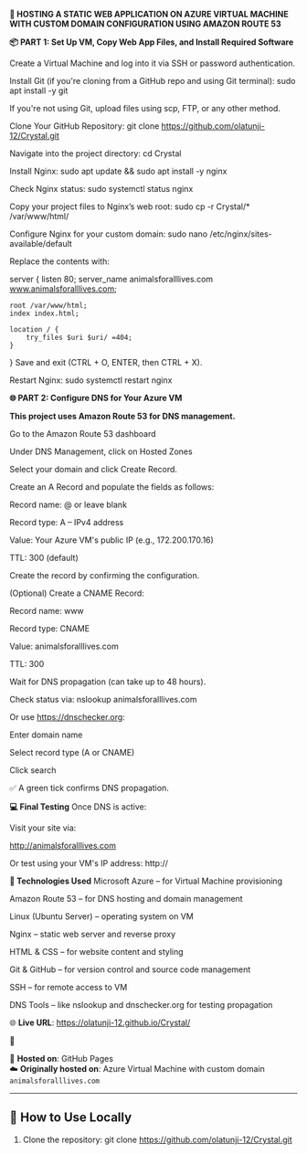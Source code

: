 **🐾 HOSTING A STATIC WEB APPLICATION ON AZURE VIRTUAL MACHINE WITH CUSTOM DOMAIN CONFIGURATION USING AMAZON ROUTE 53**

**📦 PART 1: Set Up VM, Copy Web App Files, and Install Required Software**

Create a Virtual Machine and log into it via SSH or password authentication.

Install Git (if you're cloning from a GitHub repo and using Git terminal): sudo apt install -y git

If you're not using Git, upload files using scp, FTP, or any other method.

Clone Your GitHub Repository: git clone https://github.com/olatunji-12/Crystal.git

Navigate into the project directory: cd Crystal

Install Nginx: sudo apt update && sudo apt install -y nginx

Check Nginx status: sudo systemctl status nginx

Copy your project files to Nginx’s web root: sudo cp -r Crystal/* /var/www/html/

Configure Nginx for your custom domain: sudo nano /etc/nginx/sites-available/default

Replace the contents with:

server {
    listen 80;
    server_name animalsforalllives.com www.animalsforalllives.com;

    root /var/www/html;
    index index.html;

    location / {
        try_files $uri $uri/ =404;
    }
}
Save and exit (CTRL + O, ENTER, then CTRL + X).

Restart Nginx: sudo systemctl restart nginx

**🌐 PART 2: Configure DNS for Your Azure VM**

**This project uses Amazon Route 53 for DNS management.**

Go to the Amazon Route 53 dashboard

Under DNS Management, click on Hosted Zones

Select your domain and click Create Record.

Create an A Record and populate the fields as follows:

Record name: @ or leave blank

Record type: A – IPv4 address

Value: Your Azure VM's public IP (e.g., 172.200.170.16)

TTL: 300 (default)

Create the record by confirming the configuration.

(Optional) Create a CNAME Record:

Record name: www

Record type: CNAME

Value: animalsforalllives.com

TTL: 300

Wait for DNS propagation (can take up to 48 hours).

Check status via: nslookup animalsforalllives.com

Or use https://dnschecker.org:

Enter domain name

Select record type (A or CNAME)

Click search

✅ A green tick confirms DNS propagation.

**💻 Final Testing**
Once DNS is active:

Visit your site via:

http://animalsforalllives.com

Or test using your VM's IP address: http://<your-vm-ip>

**🚀 Technologies Used**
Microsoft Azure – for Virtual Machine provisioning

Amazon Route 53 – for DNS hosting and domain management

Linux (Ubuntu Server) – operating system on VM

Nginx – static web server and reverse proxy

HTML & CSS – for website content and styling

Git & GitHub – for version control and source code management

SSH – for remote access to VM

DNS Tools – like nslookup and dnschecker.org for testing propagation



🌐 **Live URL**: https://olatunji-12.github.io/Crystal/

📂

🚀 **Hosted on**: GitHub Pages  
☁️ **Originally hosted on**: Azure Virtual Machine with custom domain `animalsforalllives.com`

---

## 🔧 How to Use Locally

1. Clone the repository: git clone https://github.com/olatunji-12/Crystal.git
